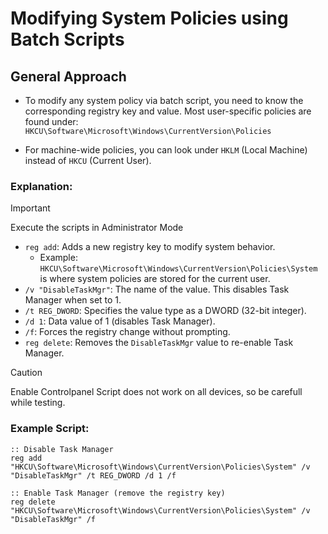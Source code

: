 # Modifying System Policies using Batch Scripts

## General Approach

- To modify any system policy via batch script, you need to know the corresponding registry key and value. Most user-specific policies are found under:
`HKCU\Software\Microsoft\Windows\CurrentVersion\Policies`

- For machine-wide policies, you can look under `HKLM` (Local Machine) instead of `HKCU` (Current User).

### Explanation:

>[!IMPORTANT]
>Execute the scripts in Administrator Mode
- `reg add`: Adds a new registry key to modify system behavior.
  - Example: `HKCU\Software\Microsoft\Windows\CurrentVersion\Policies\System` is where system policies are stored for the current user.
- `/v "DisableTaskMgr"`: The name of the value. This disables Task Manager when set to 1.
- `/t REG_DWORD`: Specifies the value type as a DWORD (32-bit integer).
- `/d 1`: Data value of 1 (disables Task Manager).
- `/f`: Forces the registry change without prompting.
- `reg delete`: Removes the `DisableTaskMgr` value to re-enable Task Manager.
> [!CAUTION]
> Enable Controlpanel Script does not work on all devices, so be carefull while testing.

### Example Script:

```batch
:: Disable Task Manager
reg add "HKCU\Software\Microsoft\Windows\CurrentVersion\Policies\System" /v "DisableTaskMgr" /t REG_DWORD /d 1 /f

:: Enable Task Manager (remove the registry key)
reg delete "HKCU\Software\Microsoft\Windows\CurrentVersion\Policies\System" /v "DisableTaskMgr" /f

